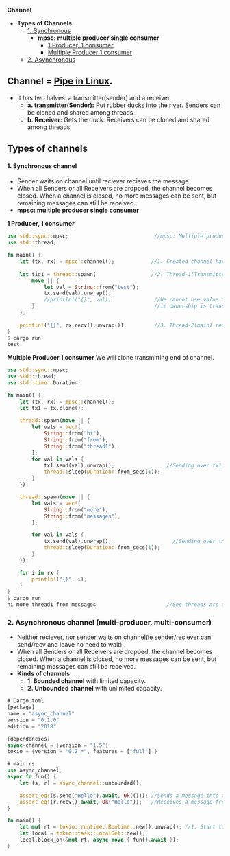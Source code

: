 **Channel**
- **Types of Channels**
  - [1. Synchronous](#sync)
    - **mpsc: multiple producer single consumer**
      - [1 Producer, 1 consumer](#1p1c)
      - [Multiple Producer 1 consumer](#mp1c)
  - [2. Asynchronous](#async)

## Channel = [Pipe in Linux](/Threads_Processes_IPC/IPC).
- It has two halves: a transmitter(sender) and a receiver. 
  - **a. transmitter(Sender):** Put rubber ducks into the river. Senders can be cloned and shared among threads
  - **b. Receiver:** Gets the duck. Receivers can be cloned and shared among threads

## Types of channels

<a name=sync></a>
#### 1. Synchronous channel
- Sender waits on channel until reciever recieves the message.
- When all Senders or all Receivers are dropped, the channel becomes closed. When a channel is closed, no more messages can be sent, but remaining messages can still be received.
- **mpsc: multiple producer single consumer**

<a name=1p1c></a>
**1 Producer, 1 consumer**
```rs
use std::sync::mpsc;                            //mpsc: Multiple producer, Single Consumer.
use std::thread;

fn main() {
    let (tx, rx) = mpsc::channel();            //1. Created channel having 2 ends(transmitter, reciever)
    
    let tid1 = thread::spawn(                  //2. Thread-1(Transmitter) owns tx(using move) and sends val=test on it
        move || {
            let val = String::from("test");
            tx.send(val).unwrap();
            //println!("{}", val);              //We cannot use value after sending over channel, bcoz reciever might change it.
        }                                       //ie ownership is transferred.
    );
    
    println!("{}", rx.recv().unwrap());         //3. Thread-2(main) recieves message over rx end of channel.
}
$ cargo run
test
```

<a name=mp1c></a>
**Multiple Producer 1 consumer**
We will clone transmitting end of channel.
```rs
use std::sync::mpsc;
use std::thread;
use std::time::Duration;

fn main() {
    let (tx, rx) = mpsc::channel();
    let tx1 = tx.clone();
    
    thread::spawn(move || {
        let vals = vec![
            String::from("hi"),
            String::from("from"),
            String::from("thread1"),
        ];
        for val in vals {
            tx1.send(val).unwrap();                 //Sending over tx1
            thread::sleep(Duration::from_secs(1));
        }
    });

    thread::spawn(move || {
        let vals = vec![
            String::from("more"),
            String::from("messages"),               
        ];

        for val in vals {
            tx.send(val).unwrap();                    //Sending over tx
            thread::sleep(Duration::from_secs(1));
        }
    });

    for i in rx {
        println!("{}", i);
    }
}
$ cargo run
hi more thread1 from messages                       //See threads are executed in different order hence values recieved in different order
```

<a name=async></a>
### 2. Asynchronous channel (multi-producer, multi-consumer)
- Neither reciever, nor sender waits on channel(ie sender/reciever can send/recv and leave no need to wait).
- When all Senders or all Receivers are dropped, the channel becomes closed. When a channel is closed, no more messages can be sent, but remaining messages can still be received.
- **Kinds of channels**
  - **1. Bounded channel** with limited capacity.
  - **2. Unbounded channel** with unlimited capacity.
```rs
# Cargo.toml
[package]
name = "async_channel"
version = "0.1.0"
edition = "2018"

[dependencies]
async-channel = {version = "1.5"}
tokio = {version = "0.2.*", features = ["full"] }

# main.rs
use async_channel;
async fn fun() {
    let (s, r) = async_channel::unbounded();

    assert_eq!(s.send("Hello").await, Ok(())); //Sends a message into the channel.
    assert_eq!(r.recv().await, Ok("Hello"));   //Receives a message from channel. If the channel is empty, this method waits until there is a message.
}

fn main() {
    let mut rt = tokio::runtime::Runtime::new().unwrap(); //1. Start tokio runtime
    let local = tokio::task::LocalSet::new();
    local.block_on(&mut rt, async move { fun().await });
}
```
